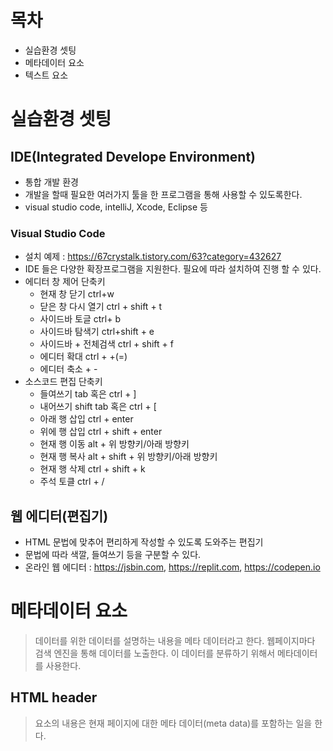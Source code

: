 # 목차
- 실습환경 셋팅
- 메타데이터 요소
- 텍스트 요소

# 실습환경 셋팅
## IDE(Integrated Develope Environment)
- 통합 개발 환경
- 개발을 할때 필요한 여러가지 툴을 한 프로그램을 통해 사용할 수 있도록한다.
- visual studio code, intelliJ, Xcode, Eclipse 등
### Visual Studio Code
- 설치 예제 : https://67crystalk.tistory.com/63?category=432627
- IDE 들은 다양한 확장프로그램을 지원한다. 필요에 따라 설치하여 진행 할 수 있다.
- 에디터 창 제어 단축키
  - 현재 창 닫기 ctrl+w
  - 닫은 창 다시 열기 ctrl + shift + t
  - 사이드바 토글 ctrl+ b
  - 사이드바 탐색기 ctrl+shift + e
  - 사이드바 + 전체검색  ctrl + shift + f
  - 에디터 확대 ctrl + +(=)
  - 에디터 축소 + -
- 소스코드 편집 단축키
  - 들여쓰기 tab 혹은 ctrl + ]
  - 내어쓰기 shift tab 혹은 ctrl + [
  - 아래 행 삽입 ctrl + enter
  - 위에 행 삽입 ctrl + shift + enter
  - 현재 행 이동 alt + 위 방향키/아래 방향키
  - 현재 행 복사 alt + shift + 위 방향키/아래 방향키
  - 현재 행 삭제 ctrl + shift + k
  - 주석 토클 ctrl + /

## 웹 에디터(편집기)
- HTML 문법에 맞추어 편리하게 작성할 수 있도록 도와주는 편집기
- 문법에 따라 색깔, 들여쓰기 등을 구분할 수 있다.
- 온라인 웹 에디터 : https://jsbin.com, https://replit.com, https://codepen.io

# 메타데이터 요소
> 데이터를 위한 데이터를 설명하는 내용을 메타 데이터라고 한다. 
> 웹페이지마다 검색 엔진을 통해 데이터를 노출한다. 이 데이터를 분류하기 위해서 메타데이터를 사용한다.
## HTML header
> <head> 요소의 내용은 현재 페이지에 대한 메타 데이터(meta data)를 포함하는 일을 한다.
### <title>
> 브라우저의 제목 표시줄이나 페이지 탭에 보이는 문서의 제목을 정의한다. 텍스트만 포함 할 수 있다. 문서에 하나만 존재할 수 있다.
- 페이지 제목과 SEO
  - 페이지 제목은 SEO에 큰 영향을 준다. 짧고 일반적인 이름보다 길고 상세한 제목이 더 좋은 성과를 내는 경우가 많다.
  - 검색 엔진이 결과 페이지의 순서를 결정하는 구성 요소 중 하나가 페이지 제목의 내용이기 때문이다.
  - 검색 결과에서 잠재적 독자의 주목을 끌 수 있는 최초 "훅"이 제목이다.
  - 좋은 제목을 작성하는데 참고할 지침
    - 하나 혹은 두개의 단어로만 제목을 구성하는 것을 피하고, 콘텐츠를 설명하는 문장을 넣거나 참고 문서의 용어와 정의를 짝지어 사용하라
    - 노출 될 수 있는 제목의 길이 (55~60자)로 작성하여 뒷부분이 잃더라도 내용을 잃지 않도록 주의해라
    - "키워드 뭉치" 스타일의 단어 나열에 불과한 제목은 회피하라
    - 제목을 사이트내에 겹치지 않도록 주의하라
- 예제
```
  <title>흥미로운 내용</title>
```
### <meta>
```<base>,<link>,<script>,<style>,<title>```과 같은 다른 메타 관련 요소로 나타낼 수 없는 메타데이터를 나타낸다.
- 메타태그가 여러개 필요할 경우, 여러 개 작성한다. 
- 메타태그는 내용이 없으므로 모든 내용을 속성(attribute)로 표현한다.
- name 속성
  - content 속성과 같이 사용해야한다.
- application-name
  - 웹 페이지에 구동 중인 애플리케이션 이름
- viewport
  - 웹페이지에서 볼 수 있는 모든 페이지에 대해 정의한다.
- mime 타입
  - 클라이언트에게 전송된 문서의 다양성을 알려주기 위한 메커니즘
  - 구조
    - type/subtye(주호 확장자)
    - text/plain, text/html, image/jpge, application/octect-stream,multipart/form-data, ...
- 예제
```
  <meta name="application-name" content="github"/>
  <meta name="viewport" content="width:device-width, inital-scale:1.0"/>
  <meta name="" content=""/>
  <meta />
  <meta />
```
### <style>
> CSS 스타일을 지정해오기 위한 태그이다.
- 내부에서 스타일을 직접 지정할 수 있다.
```
<head>
  <style>
      p { color:red;}
  </style>
</head>
```
- 외부의 스타일 파일을 가져와 적용할 수 있다.
- 여러개 중복될 경우 후자가 선자의 스타일을 override 한다.
### <scrpt>
> 데이터와 실행 가능한 코드를 문서에 포함할때 사용하며 보통 javascript 코드와 함께 사용한다.
- script 는 html의 최 하단부에 작성하는 것을 권장하고 있다.
  - html의 모든 요소들이 화면에 출력 된 이후 작업을 하기 위해
  - javascript 동작에 데이터를 로딩하는 데에 시간이 걸리기 때문에, 오래걸리는 작업을 후반부에 진행하기 위해
  
```
  <script src ="자바스크립트 주소"></script>
  <script> alert("test")</script>
```
# 텍스트 요소
> HTML 에서는 다양한 텍스트를 나누는 요소가 존재합니다. 
- h1 ~ h6
  - heading tag
  - 숫자가 커질수록 해당 텍스트의 크기가 작아진다.
```
  <h1>Heading 1</h1>
  <h2>Heading 2</h2>
  <h3>Heading 3</h3>
  <h4>Heading 4</h4>
  <h5>Heading 5</h5>
  <h6>Heading 6</h6>
```
- p
- br, hr
  - 두 요소는 빈 요소 이기 때문에 닫을때 닫기를 하지 않아도 문법적으로 문제가 없다.
  - br 태그는 한줄 띄워쓰기를 지원한다.
  - hr 태그는 수평선 작성에 사용한다.
```
  <br>
  <br/>
  <hr>
  <hr/>
```
- blockquote, q
  - 블록 인용 태그
```
  <blockquote cite="https://출처 사이트 경로">
    <p> 긴문장의 인용 문구 작성</p>
  </blockquote>
  <q cite="출서사이트 경로"> 단문의 인용문구 </q>
```
- pre
  - 미리 서식을 지정한 텍스트를 나타낸다.
  - 작성된 서식, 공백문자 등을 그대로 유지한다.
```
  <pre>
    L   TE
    A   A
    A Aa
    ccc
  </pre>
```
- figure, figcaption
  - figure는 독립적인 콘텐츠를 표현한다.
  - figure는 figcaption을 사용하여 설명을 붙일 수 있다.
```
  <figure>
    <img src="이미지 경로" >
    <figcaption>콘텐츠 설명설명설명</figcaption>
  </figure>
```
- abbr, address, cite, bdo
  - abbr의 경우, 내부 콘텐츠에 마우스를 올리면 등록한 title 의 값을 캡션으로 확인 할 수 있다.
  - address의 경우, 주소를 나타낸다는 의미의 컨텐츠를 작성하였다.
  - cite의 경우, 인용의 출처를 의미한다.
```
  <p>
    <abbr title="world wide web"> www</abbr>
  </p>
  <address>
    https://67crystalk@tistory.com
  </address>
  <figure>
    <blockquote cite="cri-kim">
      <p>it is a content</p>
    </blockquote>
  </figure>
  <p>이 글은 왼쪽에서 오른쪽으로 작성합니다.</p>
  <p> <bdo dir="ltr">이 글은 오른쪽에서 왼쪽으로 작성합니다.</bdo></p>
```
- b, strong
  - 텍스트에 포메팅을 할 수 있는 태그들이다.
  - 작성된 문자들에 대해 굵기, 기울기 등의 모양을 변경시켜 의미를 부각시키기 위해 사용한다.
```
<p>
  <b>b 태그는 굵은 글씨 요소를 말한다.</b>
  <strong>strong 태그는 보통 굵은 요소를 보여준다. 하지만 브라우저마다 다를 수 있다. 일단 중요/긴급한 콘텐츠를 나타낸다.</strong>
</p>
```
- i, em
  - 두 태그는 b,strong 과 같이 텍스트 포메팅 태그들이다.
  - 보통 둘다 기울임 꼴로 텍스트를 표현한다.
```
<p>
  <i>텍스트에서 어떠한 이유로 주위와의 구분을 위해 사용한다. 기술용어, 외국어 구정, 등장인물 생각 등을 예시로 든다.</i>
  <em>텍스트의 강세를 나타낸다.</em>
</p>
```
  
- mark, small, sub, sup
  - 텍스트에포메팅을 할 수 있는 태그들이다.
```
  <p>
    <mark>강조</mark>
    <blockquote>
      인용문구를 작성하고 <mark>중요한 내용</mark>을 이렇게 지정합니다.
    </blockquote>
  </p>
  <hr>
  <p><small>단순히 글씨를 작게 쓰는 것이 아니라, 첨부하고 싶은 내용을 작성한다.</small></p>
  <p>
    2의 2승  ( 2<sup>2</sup> )
    1번째 x(x<sub>1</sub>)
  </p>
```
- del, ins, code, kbd
  - delete 는 삭제된 요소가 있을 때 사용한다.
  - ins 는 추가된 요소가 있을 경우 사용한다.
```
  <p>
    이 <del>내용</del>은 이제 더 이상 사용하지 않습니다.
    이 내용은 <ins>추가 하고 싶은 내용</ins> 입니다.
  </p>
  <p>
    <code>pre</code> 태그와 비슷하지만  <code>pre</code> 처럼 문장이 아닌 한줄의 코드를 나타낸다.
     <code>pre</code> 는 여러줄의 코드를 나타낸다.
  </p>
  <p>
    <kbd>shift</kbd> 등의 키보드 요소 표현
  </p>
```
- a
  - a 태그는 앵커 요소를 의미한다.
  - 사용할 수 있는 속성과 사용에 대한 내용이 다양하다.
  - 다른 페이지나 같은 페이지의 어느 위치, 파일로 이동하는 동작을 사용한다.
  - href 는 hypertext reference 라는 의미로 a 태그가 목적지로 지정하는 주소 값(URL)을 의미한다.
  
```
  <a href="https://www.naver.com">Naver</a>
```
- entity
  - <,>,",& 등의 특수문자 예약어는 HTML 구문 자체의 일부로 작성 시, html이 읽어드린다.
  - 예약어, 스페이스, 태그 등을 문자 그대로 출력하기 위해 사용하는 것을 엔티티라고 한다.
```
  <p> 다섯개의 스페이싱(     )</p>
  <!-- 실제 html 을 쓰면 스페이싱이 나오지 않는다. -->
```
 |문자 | character reference equivalent|
  |--|--|
  |<|&amp;lt;|
  |>|&amp;gt;|
  |"|&amp;quot;|
  |'|&amp;apos;|
  |&|&amp;amp;|
  |스페이싱|&amp;nbsp;|
  
# 참고
- zero-base(https://zero-base.co.kr)
-  김크리 블로그 (https://67crystalk.tistory.com)
